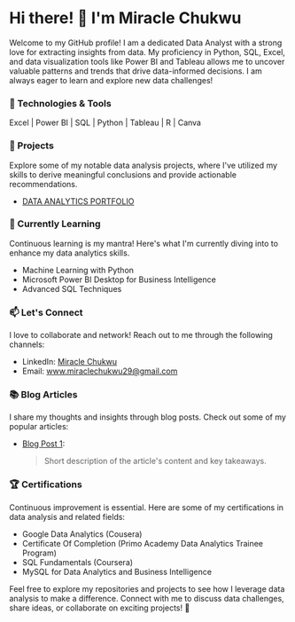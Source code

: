 # Hi there! 👋 I'm Miracle Chukwu

Welcome to my GitHub profile! I am a dedicated Data Analyst with a strong love for extracting insights from data. My proficiency in Python, SQL, Excel, and data visualization tools like Power BI and Tableau allows me to uncover valuable patterns and trends that drive data-informed decisions. I am always eager to learn and explore new data challenges!

### 🧰 Technologies & Tools

Excel | Power BI | SQL | Python | Tableau | R | Canva 

### 🚀 Projects

Explore some of my notable data analysis projects, where I've utilized my skills to derive meaningful conclusions and provide actionable recommendations.

- [DATA ANALYTICS PORTFOLIO](https://github.com/miraclechukwu/Miracle_Chukwu_Portfolio)
 
### 🌱 Currently Learning

Continuous learning is my mantra! Here's what I'm currently diving into to enhance my data analytics skills.

- Machine Learning with Python
- Microsoft Power BI Desktop for Business Intelligence
- Advanced SQL Techniques

### 📫 Let's Connect

I love to collaborate and network! Reach out to me through the following channels:

- LinkedIn: [Miracle Chukwu](www.linkedin.com/in/miracle-chukwu-22b847199
)
- Email: www.miraclechukwu29@gmail.com

### 📚 Blog Articles

I share my thoughts and insights through blog posts. Check out some of my popular articles:

- [Blog Post 1](link-to-blog-post-1): 
  > Short description of the article's content and key takeaways.


### 🏆 Certifications

Continuous improvement is essential. Here are some of my certifications in data analysis and related fields:

- Google Data Analytics (Cousera)
- Certificate Of Completion (Primo Academy Data Analytics Trainee Program)
- SQL Fundamentals (Coursera)
- MySQL for Data Analytics and Business Intelligence

Feel free to explore my repositories and projects to see how I leverage data analysis to make a difference. Connect with me to discuss data challenges, share ideas, or collaborate on exciting projects! 🚀
